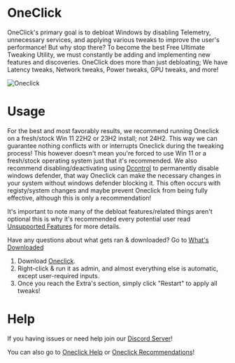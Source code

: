# OneClick 
OneClick's primary goal is to debloat Windows by disabling Telemetry, unnecessary services, and applying various tweaks to improve the user's performance! But why stop there? To become the best Free Ultimate Tweaking Utility, we must constantly be adding and implementing new features and discoveries. OneClick does more than just debloating; We have Latency tweaks, Network tweaks, Power tweaks, GPU tweaks, and more!

![Oneclick](https://github.com/QuakedK/Oneclick/assets/124531365/a058ad27-6c3c-401d-911b-700421056cfb)

# Usage
For the best and most favorably results, we recommend running Oneclick on a fresh/stock Win 11 22H2 or 23H2 install; not 24H2. This way we can guarantee nothing conflicts with or interrupts Oneclick during the tweaking process!
This however doesn't mean you're forced to use Win 11 or a fresh/stock operating system just that it's recommended. We also recommend disabling/deactivating using [Dcontrol](https://www.sordum.org/9480/defender-control-v2-1/) to permanently disable windows defender, that way Oneclick can make the necessary changes in your system without windows defender blocking it. This often occurs with registy/system changes and maybe prevent Oneclick from being fully effective, although this is only a recommendation!

It's important to note many of the debloat features/related things aren't optional this is why it's recommended every potential user read
[Unsupported Features](https://github.com/QuakedK/Oneclick/blob/main/Unsupported%20Features.md) for more details.

Have any questions about what gets ran & downloaded?
Go to [What's Downloaded ](https://github.com/QuakedK/Oneclick/blob/main/Downloads/What%20gets%20downloaded.md) 

1. Download [Oneclick](https://github.com/QuakedK/Oneclick/releases/download/optimizer/Oneclick-V7.0.bat).
2. Right-click & run it as admin, and almost everything else is automatic, except user-required inputs.
3. Once you reach the Extra's section, simply click "Restart" to apply all tweaks!

# Help
If you having issues or need help join our [Discord Server](https://discord.gg/B8EmFVkdFU)!

You can also go to [Oneclick Help](https://github.com/QuakedK/Oneclick/blob/main/Help/Oneclick%20Help.md) or [Oneclick Recommendations](https://github.com/QuakedK/Oneclick/blob/main/Help/Oneclick%20Recommendations.md)!






